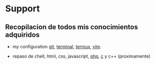 <html>
    <head>
        <meta charset="UTF-8">
		<meta name="viewport" content="width=device-width, initial-scale=1.0">
		<meta http-equiv="content-type" content="text/html; charset=windows-1252">
		<!-- <link rel="stylesheet" href="html\css\style.css"> -->
		<!-- <link rel="stylesheet" href="css\styleBase.css"> -->
		<!-- <link href="https://fonts.googleapis.com/css?family=Handlee" rel="stylesheet"> -->
    </head>

<h1> Support </h1>
<h2>Recopilacion de todos mis <strong>conocimientos adquiridos</strong></h2>

* my configuration <a href="https://github.com/JIN26/git.sh/wiki/commads_git">git</a>, <a href="Doc/terminal.md">terminal</a>, <a href="Doc/termux.md">termux</a>, <a href="Doc/vim.md">vim</a>.

* repaso de chell, html, css, javascript, <a href="Doc/php.md">php</a>, <a href="Doc/repaso_c.md">c</a> y c++ (proximamente)
</html>
